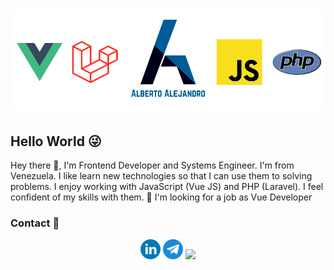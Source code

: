 #  [![albertoalejandro10 header](https://github.com/albertoalejandro10/albertoalejandro10/blob/master/imgs/banner-github.png?raw=true)](https://albertoalejandro10.github.com)

## Hello World 😜

Hey there 👋, 
I'm Frontend Developer and Systems Engineer. I'm from Venezuela. I like learn new technologies so that I can use them to solving problems.
I enjoy working with JavaScript (Vue JS) and PHP (Laravel). I feel confident of my skills with them.
 🔭  I'm looking for a job as Vue Developer   
  
 ### Contact 📢
<div align='center'>
<p align='center'>
  <a href="https://www.linkedin.com/in/albertoalejandro10/"><img src="https://github.com/albertoalejandro10/albertoalejandro10/blob/master/imgs/linkedin.png?raw=true"></a>
  <a href="https://t.me/albertoalejandro10"><img src="https://github.com/albertoalejandro10/albertoalejandro10/blob/master/imgs/telegrama.png?raw=true"></a>
  <a href="https://github.com/albertoalejandro10"><img src="https://github.com/albertoalejandro10/albertoalejandro10/blob/master/imgs/github.png?raw=true"></a>
</p>

<!--
**albertoalejandro10/albertoalejandro10** is a ✨ _special_ ✨ repository because its `README.md` (this file) appears on your GitHub profile.
-->